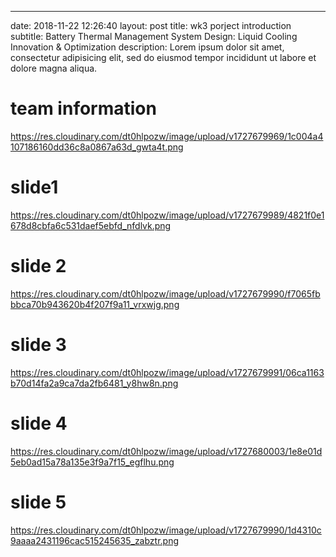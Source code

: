 ---
date: 2018-11-22 12:26:40
layout: post
title: wk3 porject introduction
subtitle: Battery Thermal Management System Design: Liquid Cooling Innovation & Optimization
description: Lorem ipsum dolor sit amet, consectetur adipisicing elit, sed do eiusmod tempor incididunt ut labore et dolore magna aliqua.
# team information
https://res.cloudinary.com/dt0hlpozw/image/upload/v1727679969/1c004a4107186160dd36c8a0867a63d_gwta4t.png



# slide1
https://res.cloudinary.com/dt0hlpozw/image/upload/v1727679989/4821f0e1678d8cbfa6c531daef5ebfd_nfdlvk.png
# slide 2
https://res.cloudinary.com/dt0hlpozw/image/upload/v1727679990/f7065fbbbca70b943620b4f207f9a11_vrxwjg.png
# slide 3
https://res.cloudinary.com/dt0hlpozw/image/upload/v1727679991/06ca1163b70d14fa2a9ca7da2fb6481_y8hw8n.png
# slide 4
https://res.cloudinary.com/dt0hlpozw/image/upload/v1727680003/1e8e01d5eb0ad15a78a135e3f9a7f15_egflhu.png
# slide 5
https://res.cloudinary.com/dt0hlpozw/image/upload/v1727679990/1d4310c9aaaa2431196cac515245635_zabztr.png











